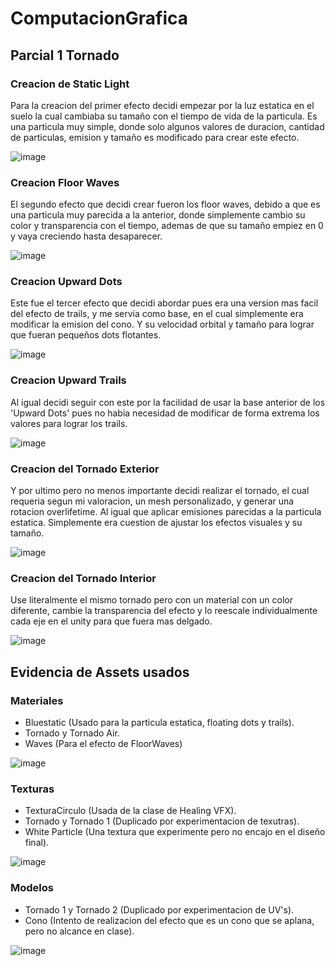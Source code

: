 # ComputacionGrafica

## Parcial 1 Tornado
### Creacion de Static Light
Para la creacion del primer efecto decidi empezar por la luz estatica en el suelo la cual cambiaba su tamaño con el tiempo de vida de la particula. Es una particula muy simple, donde solo algunos valores de duracion, cantidad de particulas, emision y tamaño es modificado para crear este efecto.

![image](https://github.com/user-attachments/assets/4e40bbf2-cbf5-4ed1-8ea8-b908664a8b77)

### Creacion Floor Waves
El segundo efecto que decidi crear fueron los floor waves, debido a que es una particula muy parecida a la anterior, donde simplemente cambio su color y transparencia con el tiempo, ademas de que su tamaño empiez en 0 y vaya creciendo hasta desaparecer.

![image](https://github.com/user-attachments/assets/ebfd666b-818f-491b-ad04-45fe946c1ad7)

### Creacion Upward Dots
Este fue el tercer efecto que decidi abordar pues era una version mas facil del efecto de trails, y me servia como base, en el cual simplemente era modificar la emision del cono. Y su velocidad orbital y tamaño para lograr que fueran pequeños dots flotantes.

![image](https://github.com/user-attachments/assets/7fd2d0d6-ade8-4091-9371-d393424618ae)

### Creacion Upward Trails
Al igual decidi seguir con este por la facilidad de usar la base anterior de los 'Upward Dots' pues no habia necesidad de modificar de forma extrema los valores para lograr los trails. 

![image](https://github.com/user-attachments/assets/b2978a4b-5bf0-4092-a468-13b054543c06)

### Creacion del Tornado Exterior
Y por ultimo pero no menos importante decidi realizar el tornado, el cual requeria segun mi valoracion, un mesh personalizado, y generar una rotacion overlifetime. Al igual que aplicar emisiones parecidas 
a la particula estatica. Simplemente era cuestion de ajustar los efectos visuales y su tamaño.

![image](https://github.com/user-attachments/assets/96cdedb2-9994-41e2-ac40-ec552a04f1f0)

### Creacion del Tornado Interior
Use literalmente el mismo tornado pero con un material con un color diferente, cambie la transparencia del efecto y lo reescale individualmente cada eje en el unity para que fuera mas delgado.

![image](https://github.com/user-attachments/assets/2614df9d-8448-4031-a78f-e6ec2346ff1f)

## Evidencia de Assets usados
### Materiales
- Bluestatic (Usado para la particula estatica, floating dots y trails).
- Tornado y Tornado Air.
- Waves (Para el efecto de FloorWaves)

![image](https://github.com/user-attachments/assets/ca5da16e-d53e-4e8e-9743-103c9f50cf44)

### Texturas
- TexturaCirculo (Usada de la clase de Healing VFX).
- Tornado y Tornado 1 (Duplicado por experimentacion de texutras).
- White Particle (Una textura que experimente pero no encajo en el diseño final).

![image](https://github.com/user-attachments/assets/385402ee-cd16-447d-8a3f-c49c8b32811d)

### Modelos 
- Tornado 1 y Tornado 2 (Duplicado por experimentacion de UV's).
- Cono (Intento de realizacion del efecto que es un cono que se aplana, pero no alcance en clase).

![image](https://github.com/user-attachments/assets/364a3708-957c-441f-9eb2-05b8f2509bd2)








